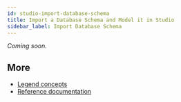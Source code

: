 ```yaml
---
id: studio-import-database-schema
title: Import a Database Schema and Model it in Studio 
sidebar_label: Import Database Schema
---
```


_Coming soon._

## More
- [Legend concepts](../concepts/legend-concepts)
- [Reference documentation](../reference/legend-language)